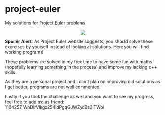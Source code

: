 # project-euler
My solutions for [Project Euler](https://projecteuler.net) problems.

<p align="center"><img src="https://projecteuler.net/profile/Becks27.png#92" /></p>

**Spoiler Alert**: As Project Euler website suggests, you should solve these exercises by yourself instead of looking at solutions.
Here you will find working programs!

These problems are solved in my free time to have some fun with maths (hopefully learning something in the process) and improve my lacking c++ skills.

As they are a personal project and I don't plan on improving old solutions as I get better, programs are not well commented.

Lastly if you took the challenge as well and you want to see my progress, feel free to add me as friend: 1104257_WnDIrVlbgx254ldPgqGJWZydBs3lTWoi
